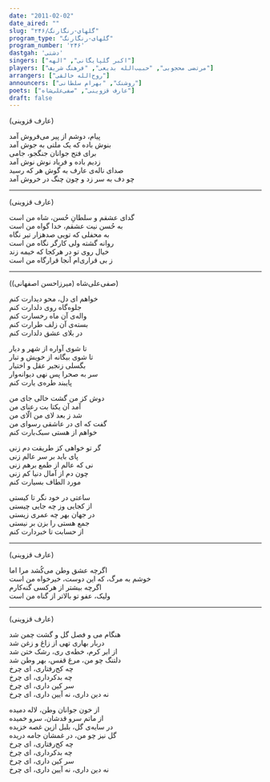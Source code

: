 ```yaml
---
date: "2011-02-02"
date_aired: ""
slug: "گلهای-رنگارنگ/۲۴۶"
program_type: "گلهای-رنگارنگ"
program_number: '۲۴۶'
dastgah: 'دشتی'
singers: ["اکبر گلپایگانی", "الهه"]
players: ["مرتضی محجوبی", "حبیب‌الله بدیعی", "فرهنگ شریف"]
arrangers: ["روح‌الله خالقی"]
announcers: ["روشنک", "بهرام سلطانی"]
poets: ["عارف قزوینی", "صفی‌علی‌شاه"]
draft: false
---
```


(عارف قزوینی)  

پیام، دوشم از پیر می‌فروش آمد  
بنوش باده که یک ملتی به جوش آمد  
برای فتح جوانان جنگجو، جامی  
زدیم باده و فریاد نوش نوش آمد  
صدای ناله‌ی عارف به گوش هر که رسید  
چو دف به سر زد و چون چنگ در خروش آمد  

---  

(عارف قزوینی)  

گدای عشقم و سلطانِ حُسن، شاه من است  
به حُسن نیت عشقم، خدا گواه من است  
به محفلی که تویی صدهزار تیر نگاه  
روانه گشته ولی کارگر نگاه من است  
خیال روی تو در هرکجا که خیمه زند  
ز بی قراری‌ام آنجا قرارگاه من است  

---  

(صفی‌علی‌شاه (میرزاحسن اصفهانی))

خواهم ای دل، محو دیدارت کنم  
جلوه‌گاه روی دلدارت کنم  
واله‌ی آن ماه رخسارت کنم  
بسته‌ی آن زلف طرارت کنم  
در بلای عشق دلدارت کنم  

تا شوی آواره از شهر و دیار  
تا شوی بیگانه از خویش و تبار  
بگسلی زنجیر عقل و اختیار  
سر به صحرا پس نهی دیوانه‌وار  
پایبند طره‌ی یارت کنم  

دوش کز من گشت خالی جای من  
آمد آن یکتا بت رعنای من  
شد ز بعد لای من الّای من  
گفت که ای در عاشقی رسوای من  
خواهم از هستی سبک‌بارت کنم  

گر تو خواهی کز طریقت دم زنی  
پای باید بر سر عالم زنی  
نی که عالم از طمع برهم زنی  
چون دم از آمال دنیا کم زنی  
مورد الطاف بسیارت کنم  

ساعتی در خود نگر تا کیستی  
از کجایی وز چه جایی چیستی  
در جهان بهر چه عمری زیستی  
جمع هستی را بزن بر نیستی  
از حسابت تا خبردارت کنم  

---  

(عارف قزوینی)  

اگرچه عشق وطن می‌کُشد مرا اما  
خوشم به مرگ، که این دوست، خیرخواه من است  
اگرچه بیشتر از هرکسی گنه‌کارم  
ولیک، عفو تو بالاتر از گناه من است  

---  

(عارف قزوینی)  

هنگام می و فصل گل و گشت چمن شد  
دربار بهاری تهی از زاغ و زغن شد  
از ابر کرم، خطه‌ی ری، رشک ختن شد  
دلتنگ چو من، مرغ قفس، بهر وطن شد  
چه کج‌رفتاری، ای چرخ  
چه بدکرداری، ای چرخ  
سر کین داری، ای چرخ  
نه دین داری، نه آیین داری، ای چرخ  

از خون جوانان وطن، لاله دمیده  
از ماتم سرو قدشان، سرو خمیده  
در سایه‌ی گل، بلبل ازین غصه خزیده  
گل نیز چو من، در غمشان جامه دریده  
چه کج‌رفتاری، ای چرخ  
چه بدکرداری، ای چرخ  
سر کین داری، ای چرخ  
نه دین داری، نه آیین داری، ای چرخ  
